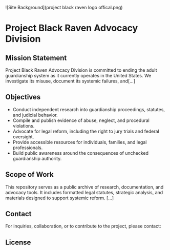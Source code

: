![Site Background](project black raven logo offical.png)

# Project Black Raven Advocacy Division

## Mission Statement

Project Black Raven Advocacy Division is committed to ending the adult guardianship system as it currently operates in the United States. We investigate its misuse, document its systemic failures, and[...]

## Objectives

- Conduct independent research into guardianship proceedings, statutes, and judicial behavior.
- Compile and publish evidence of abuse, neglect, and procedural violations.
- Advocate for legal reform, including the right to jury trials and federal oversight.
- Provide accessible resources for individuals, families, and legal professionals.
- Build public awareness around the consequences of unchecked guardianship authority.

## Scope of Work

This repository serves as a public archive of research, documentation, and advocacy tools. It includes formatted legal statutes, strategic analysis, and materials designed to support systemic reform. [...]

## Contact

For inquiries, collaboration, or to contribute to the project, please contact:  


## License
